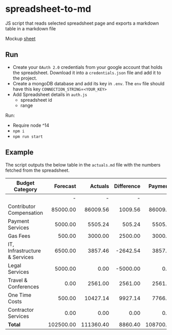 # spreadsheet-to-md
JS script that reads selected spreadsheet page and exports a markdown table in a markdown file

Mockup [sheet](https://docs.google.com/spreadsheets/d/1N4kcF0TiMmDlKE4K5TLT7jw48h1-nEgDelSIexT93EA/edit#gid=1845449681)

## Run
- Create your `OAuth 2.0` credentials from your google account that holds the spreadsheet. Download it into a `credentials.json` file and add it to the project. 
- Create a mongoDB database and add its key in `.env`. The `env` file should have this key   `CONNECTION_STRING`=`<YOUR_KEY>`
- Add Spreadsheet details in `auth.js`
    - spreadsheet id
    - range

Run:
- Require node ^14
- `npm i`
- `npm run start`

## Example
The script outputs the below table in the `actuals.md` file with the numbers fetched from the spreadsheet. 


| Budget Category               | Forecast           | Actuals            | Difference          | Payments       |
| ---------------------------   | -----------------: | -----------------: | ------------------: | -------------: |
|                               | -                  | -                  | -                   |                |
|Contributor Compensation| 85000.00 | 86009.56 | 1009.56 | 86009.56 |
|Payment Services| 5000.00 | 5505.24 | 505.24 | 5505.24 |
|Gas Fees| 500.00 | 3000.00 | 2500.00 | 3000.00 |
|IT, Infrastructure & Services| 6500.00 | 3857.46 | -2642.54 | 3857.46 |
|Legal Services| 5000.00 | 0.00 | -5000.00 | 0.00 |
|Travel & Conferences| 0.00 | 2561.00 | 2561.00 | 2561.00 |
|One Time Costs| 500.00 | 10427.14 | 9927.14 | 7766.74 |
|Contractor Services| 0.00 | 0.00 | 0.00 | 0.00 |
| **Total** | 102500.00 | 111360.40 | 8860.40 | 108700.00 |